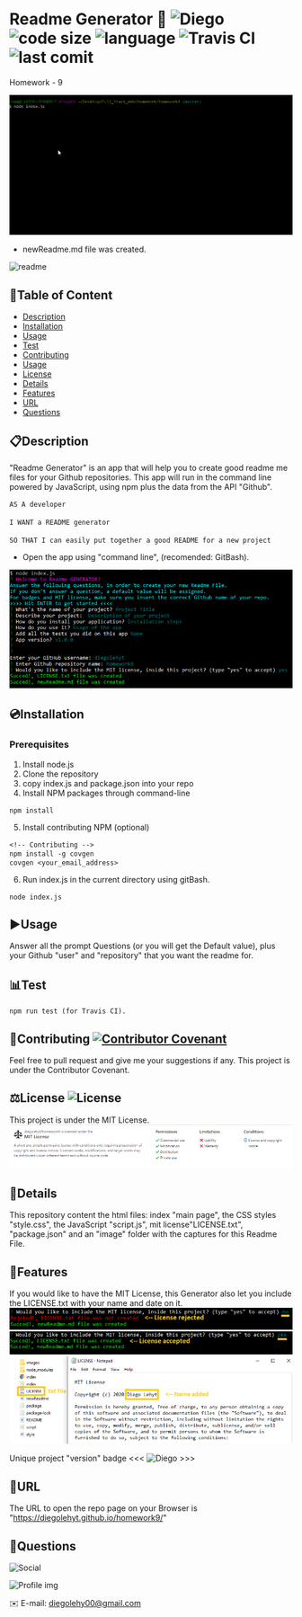 # Readme Generator 🏅 ![Diego](https://img.shields.io/badge/version-v1.0.0-yellow) ![code size](https://img.shields.io/github/languages/code-size/diegolehyt/homework9) ![language](https://img.shields.io/github/languages/top/diegolehyt/homework9) ![Travis CI](https://api.travis-ci.org/dwyl/learn-travis.svg?branch=master) ![last comit](https://img.shields.io/github/last-commit/diegolehyt/homework9)
Homework - 9

![Main Page](images/0.gif)

- newReadme.md file was created.

![readme](images/1.gif)

## 📌Table of Content

* [Description](#description)
* [Installation](#installation)
* [Usage](#usage)
* [Test](#test)
* [Contributing](#contributing)
* [Usage](#usage)
* [License](#license)
* [Details](#details)
* [Features](#features)
* [URL](#url)
* [Questions](#questions)

## 📋Description
"Readme Generator" is an app that will help you to create good readme me files for your Github repositories. This app will run in the command line powered by JavaScript, using npm plus the data from the API "Github".
```
AS A developer

I WANT a README generator

SO THAT I can easily put together a good README for a new project
```
- Open the app using "command line", (recomended: GitBash).

![main](images/0.png)


## 💿Installation
### Prerequisites
  1. Install node.js  
  2. Clone the repository
  3. copy index.js and package.json into your repo
  4. Install NPM packages through command-line
 ```
 npm install 
 ```  
  5. Install contributing NPM (optional)
 ```
 <!-- Contributing -->
 npm install -g covgen
 covgen <your_email_address> 
 ```    
  6. Run index.js in the current directory using gitBash.
 ```
 node index.js
 ```


## ▶️Usage
Answer all the prompt Questions (or you will get the Default value), plus your Github "user" and "repository" that you want the readme for. 

## 📊Test
 ```
 npm run test (for Travis CI).
 ```

## 🤝Contributing [![Contributor Covenant](https://img.shields.io/badge/Contributor%20Covenant-v2.0%20adopted-ff69b4.svg)](code_of_conduct.md)
Feel free to pull request and give me your suggestions if any. This project is under the Contributor Covenant.
          
## ⚖️License ![License](https://img.shields.io/github/license/diegolehyt/homework9)
This project is under the MIT License.
![License](images/1.png)

## 📑Details

This repository content the html files: index "main page", the CSS styles "style.css", the JavaScript "script.js", mit license"LICENSE.txt", "package.json" and an "image" folder with the captures for this Readme File.

## 📀Features
If you would like to have the MIT License, this Generator also let you include the LICENSE.txt with your name and date on it.
![Features](images/2.png)
![Features2](images/3.png)
![Features3](images/4.png)

Unique project "version" badge
<<< ![Diego](https://img.shields.io/badge/version-v1.0.0-yellow) >>>

## 🔗URL 

The URL to open the repo page on your Browser is "https://diegolehyt.github.io/homework9/"

## 👤Questions  
![Social](https://img.shields.io/github/followers/diegolehyt?style=social) 

![Profile img](https://avatars1.githubusercontent.com/u/59458188?v=4)

✉️ E-mail: diegolehy00@gmail.com

